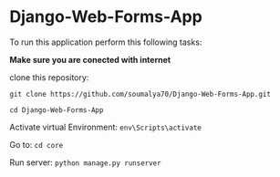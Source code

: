 # Django-Web-Forms-App
To run this application perform this following tasks:

  **Make sure you are conected with internet**

  clone this repository: 
  ```
  git clone https://github.com/soumalya70/Django-Web-Forms-App.git

  cd Django-Web-Forms-App
  ```
  

Activate virtual Environment: `env\Scripts\activate` 

Go to: `cd core`

Run server:  `python manage.py runserver`


